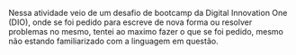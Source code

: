 Nessa atividade veio de um desafio de bootcamp da Digital Innovation One (DIO), onde se foi pedido para escreve de nova forma ou resolver problemas no mesmo, tentei ao maximo fazer o que se foi pedido, mesmo não estando familiarizado com a linguagem em questão.